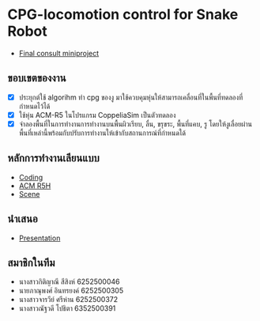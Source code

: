 # CPG-locomotion control for Snake Robot
* [Final consult miniproject](https://github.com/PACHJARAWEE/SNAKE/wiki/CPG-locomotion-control-for-Snake-Robot)

## ขอบเขตของงาน
* [X] ประยุกต์ใช้ algorihm ทำ cpg ของงู มาใช้ควบคุมหุ่นให้สามารถเคลื่อนที่ในพื้นที่ทดลองที่กำหนดไว้ได้
* [X] ใช้หุ่น ACM-R5 ในโปรแกรม CoppeliaSim เป็นตัวทดลอง
* [X] จำลองพื้นที่ในการทำงานการทำงานบนพื้นผิวเรียบ, ลื่น, ขรุขระ, พื้นที่แคบ, รู โดยให้งูเลื่อยผ่านพื้นที่เหล่านี้พร้อมกับปรับการทำงานให้เข้ากับสถานการณ์ที่กำหนดใด้

## หลักการทำงานเลียนแบบ
* [Coding](https://github.com/PACHJARAWEE/SNAKE/wiki/How-snake-works%3F)
* [ACM R5H](https://github.com/PACHJARAWEE/SNAKE/wiki/Environment-CoppeliaSim#acm-r5h)
* [Scene](https://github.com/PACHJARAWEE/SNAKE/wiki/Environment-CoppeliaSim#%E0%B8%9E%E0%B8%B7%E0%B9%89%E0%B8%99%E0%B8%97%E0%B8%B5%E0%B9%88%E0%B8%88%E0%B8%B3%E0%B8%A5%E0%B8%AD%E0%B8%87%E0%B8%81%E0%B8%B2%E0%B8%A3%E0%B8%97%E0%B8%B3%E0%B8%87%E0%B8%B2%E0%B8%99)

## นำเสนอ
* [Presentation](https://www.canva.com/design/DAFBhu1iLQM/q4OsFuZrIbu3jcEajTeaUw/view?utm_content=DAFBhu1iLQM&utm_campaign=designshare&utm_medium=link&utm_source=publishsharelink)

## สมาชิกในทีม
   +  นางสาวกิติญาณี  สีสิงห์      6252500046
   +  นายภาณุพงศ์    อินทรยงค์   6252500305
   +  นางสาวจารวีย์    ศรีห่าน     6252500372
   +  นางสาวณัฐวดี    โปธิตา     6352500391
